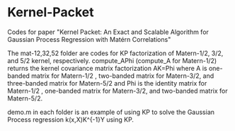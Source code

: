 # Kernel-Packet
Codes for paper "Kernel Packet: An Exact and Scalable Algorithm for Gaussian Process Regression with Matérn Correlations"

The mat-12,32,52 folder are codes for KP factorization of Matern-1/2, 3/2, and 5/2 kernel, respectively. compute_APhi (compute_A for Matern-1/2) returns the kernel covariance matrix factorization AK=Phi where A is one-banded matrix for Matern-1/2 , two-banded matrix for Matern-3/2, and three-banded matrix for Matern-5/2 and Phi is the identity matrix for Matern-1/2 , one-banded matrix for Matern-3/2, and two-banded matrix for Matern-5/2.

demo.m in each folder is an example of using KP to solve the Gaussian Process regression k(x,X)K^{-1}Y using KP.
